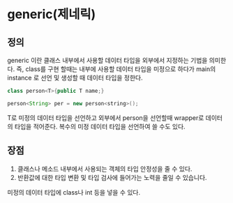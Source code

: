 # generic(제네릭)
## 정의
generic 이란 클래스 내부에서 사용할 데이터 타입을 외부에서 지정하는 기법을 의미한다.
즉, class를 구현 할때는 내부에 사용할 데이터 타입을 미정으로 하다가 main의 instance 로  선언 및 생성할 때 데이터 타입을 정한다.
```java
class person<T>{public T name;}

person<String> per = new person<string>();
```
T로 미정의 데이터 타입을 선언하고 외부에서 person을 선언할때 wrapper로 데이터의 타입을 적어준다.
복수의 미정 데이터 타입을 선언하여 쓸 수도 있다.

## 장점
1. 클래스나 메소드 내부에서 사용되는 객체의 타입 안정성을 줄 수 있다.
2. 반환값에 대한 타입 변환 및 타입 검사에 들어가는 노력을 줄일 수 있습니다.

미정의 데이터 타입에 class나 int 등을 넣을 수 있다.

